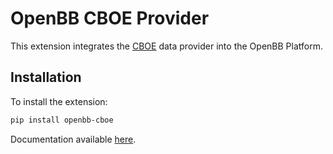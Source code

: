 # OpenBB CBOE Provider

This extension integrates the [CBOE](https://www.cboe.com/) data provider into the OpenBB Platform.

## Installation

To install the extension:

```bash
pip install openbb-cboe
```

Documentation available [here](https://docs.openbb.co/platform/development/contributing).
